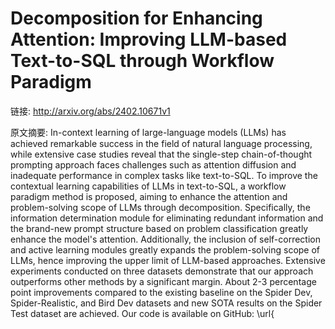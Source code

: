 # Decomposition for Enhancing Attention: Improving LLM-based Text-to-SQL through Workflow Paradigm

链接: http://arxiv.org/abs/2402.10671v1

原文摘要:
In-context learning of large-language models (LLMs) has achieved remarkable
success in the field of natural language processing, while extensive case
studies reveal that the single-step chain-of-thought prompting approach faces
challenges such as attention diffusion and inadequate performance in complex
tasks like text-to-SQL. To improve the contextual learning capabilities of LLMs
in text-to-SQL, a workflow paradigm method is proposed, aiming to enhance the
attention and problem-solving scope of LLMs through decomposition.
Specifically, the information determination module for eliminating redundant
information and the brand-new prompt structure based on problem classification
greatly enhance the model's attention. Additionally, the inclusion of
self-correction and active learning modules greatly expands the problem-solving
scope of LLMs, hence improving the upper limit of LLM-based approaches.
Extensive experiments conducted on three datasets demonstrate that our approach
outperforms other methods by a significant margin. About 2-3 percentage point
improvements compared to the existing baseline on the Spider Dev,
Spider-Realistic, and Bird Dev datasets and new SOTA results on the Spider Test
dataset are achieved. Our code is available on GitHub:
\url{